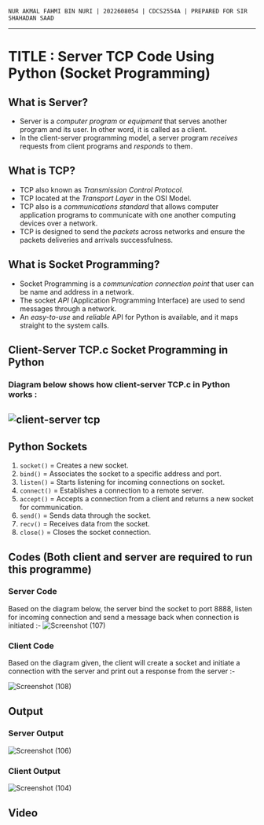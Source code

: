 `NUR AKMAL FAHMI BIN NURI | 2022608054 | CDCS2554A | PREPARED FOR SIR SHAHADAN SAAD`
___
# TITLE : Server TCP Code Using Python (Socket Programming)
## What is Server?
* Server is a *computer program* or *equipment* that serves another program and its user. In other word, it is called as a client.
* In the client-server programming model, a server program *receives* requests from client programs and *responds* to them.

## What is TCP?
* TCP also known as *Transmission Control Protocol*.
* TCP located at the *Transport Layer* in the OSI Model.
* TCP also is a *communications standard* that allows computer application programs to communicate with one another computing devices over a network.
* TCP is designed to send the *packets* across networks and ensure the packets deliveries and arrivals successfulness.

## What is Socket Programming?
* Socket Programming is a *communication connection point* that user can be name and address in a network.
* The socket *API* (Application Programming Interface) are used to send messages through a network.
* An *easy-to-use* and *reliable* API for Python is available, and it maps straight to the system calls.

## Client-Server TCP.c Socket Programming in Python
### Diagram below shows how client-server TCP.c in Python works :
## ![client-server tcp](https://github.com/addff/2403-ITT440/assets/166005313/15cb3331-8bf6-4aa6-91e3-54908721e603)

## Python Sockets
1. `socket()` = Creates a new socket.
2. `bind()` = Associates the socket to a specific address and port.
3. `listen()` = Starts listening for incoming connections on socket.
4. `connect()` = Establishes a connection to a remote server.
5. `accept()` = Accepts a connection from a client and returns a new socket for communication.
6. `send()` = Sends data through the socket.
7. `recv()` = Receives data from the socket.
8. `close()` = Closes the socket connection.

## Codes (Both client and server are required to run this programme)
### Server Code
Based on the diagram below, the server bind the socket to port 8888, listen for incoming connection and send a message back when connection is initiated :-
![Screenshot (107)](https://github.com/addff/2403-ITT440/assets/166005313/6fde5a62-0b46-4a2b-b972-2675e32807c0)

### Client Code
Based on the diagram given, the client will create a socket and initiate a connection with the server and print out a response from the server :-

![Screenshot (108)](https://github.com/addff/2403-ITT440/assets/166005313/80bd6d0a-998d-4c8d-903e-ef45f3ae6e0b)

## Output
### Server Output
![Screenshot (106)](https://github.com/addff/2403-ITT440/assets/166005313/9f6a7880-aea4-4a3c-8f8f-739fa81966b2)

### Client Output
![Screenshot (104)](https://github.com/addff/2403-ITT440/assets/166005313/3de1781f-0db7-4222-a22e-3a0cbadbdeca)

## Video
